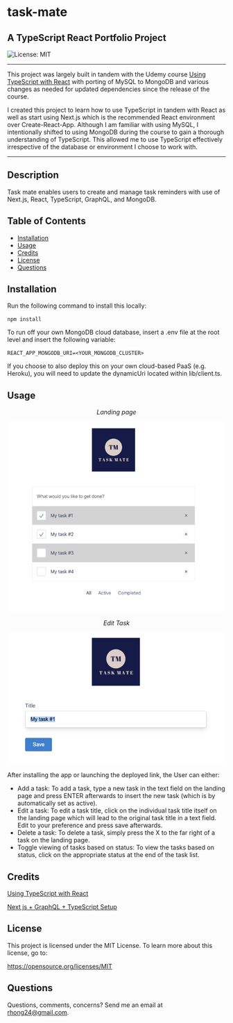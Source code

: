 # task-mate
## A TypeScript React Portfolio Project


![License: MIT](https://img.shields.io/badge/License-MIT-yellow)

___

This project was largely built in tandem with the Udemy course [Using TypeScript with React](https://www.udemy.com/course/react-with-typescript/) with porting of MySQL to MongoDB and various changes as needed for updated dependencies since the release of the course.

I created this project to learn how to use TypeScript in tandem with React as well as start using Next.js which is the recommended React environment over Create-React-App. Although I am familiar with using MySQL, I intentionally shifted to using MongoDB during the course to gain a thorough understanding of TypeScript. This allowed me to use TypeScript effectively irrespective of the database or environment I choose to work with.

___

## Description

Task mate enables users to create and manage task reminders with use of Next.js, React, TypeScript, GraphQL, and MongoDB.

## Table of Contents

* [Installation](#installation)
* [Usage](#usage)
* [Credits](#credits)
* [License](#license)
* [Questions](#questions)

## Installation

Run the following command to install this locally:

```
npm install
```

To run off your own MongoDB cloud database, insert a .env file at the root level and insert the following variable:

```
REACT_APP_MONGODB_URI=<YOUR_MONGODB_CLUSTER>
```

If you choose to also deploy this on your own cloud-based PaaS (e.g. Heroku), you will need to update the dynamicUri located within lib/client.ts.


## Usage

_<p align="center">Landing page</p>_ 
![main-page](./assets/main_page.png)

_<p align="center">Edit Task</p>_ 
![edit-task](./assets/edit_task.png)

After installing the app or launching the deployed link, the User can either:
- Add a task: To add a task, type a new task in the text field on the landing page and press ENTER afterwards to insert the new task (which is by automatically set as active). 
- Edit a task: To edit a task title, click on the individual task title itself on the landing page which will lead to the original task title in a text field. Edit to your preference and press save afterwards.
- Delete a task: To delete a task, simply press the X to the far right of a task on the landing page.
- Toggle viewing of tasks based on status: To view the tasks based on status, click on the appropriate status at the end of the task list.

## Credits

[Using TypeScript with React](https://www.udemy.com/course/react-with-typescript/)

[Next js + GraphQL + TypeScript Setup](https://github.com/ivanms1/nextjs-apollo-ssr)


## License
    
This project is licensed under the MIT License. To learn more about this license, go to:

https://opensource.org/licenses/MIT 

## Questions

Questions, comments, concerns? Send me an email at rhong24@gmail.com.
